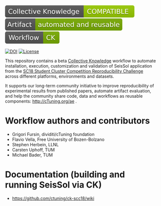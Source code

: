 [![compatibility](https://github.com/ctuning/ck-guide-images/blob/master/ck-compatible.svg)](https://github.com/ctuning/ck)
[![automation](https://github.com/ctuning/ck-guide-images/blob/master/ck-artifact-automated-and-reusable.svg)](http://cTuning.org/ae)
[![workflow](https://github.com/ctuning/ck-guide-images/blob/master/ck-workflow.svg)](http://cKnowledge.org)

[![DOI](https://zenodo.org/badge/DOI/10.5281/zenodo.2422877.svg)](https://doi.org/10.5281/zenodo.2422877)
[![License](https://img.shields.io/badge/License-BSD%203--Clause-blue.svg)](https://opensource.org/licenses/BSD-3-Clause)

This repository contains a beta [Collective Knowledge](https://github.com/ctuning/ck) 
workflow to automate installation, execution, customization and validation of SeisSol application 
from the [SC18 Student Cluster Competition Reproducibility Challenge](https://sc18.supercomputing.org/sc18-announces-selected-paper-for-next-student-cluster-competition-reproducibility-challenge)
across different platforms, environments and datasets.

It supports our long-term community initiative to improve reproducibility of experimental results
from published papers, automate artifact evaluation, and help the community share code, 
data and workflows as reusable components: http://cTuning.org/ae .




# Workflow authors and contributors

* Grigori Fursin, dividiti/cTuning foundation
* Flavio Vella, Free University of Bozen-Bolzano
* Stephen Herbein, LLNL
* Carsten Uphoff, TUM
* Michael Bader, TUM



# Documentation (building and running SeisSol via CK)

* https://github.com/ctuning/ck-scc18/wiki
